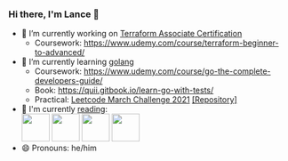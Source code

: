 ### Hi there, I'm Lance 👋

- 🔭 I’m currently working on [Terraform Associate Certification](https://www.hashicorp.com/certification/terraform-associate)
  - Coursework: https://www.udemy.com/course/terraform-beginner-to-advanced/<br>
- 🌱 I’m currently learning [golang](https://golang.org)
  - Coursework: https://www.udemy.com/course/go-the-complete-developers-guide/
  - Book: https://quii.gitbook.io/learn-go-with-tests/
  - Practical: [Leetcode March Challenge 2021](https://leetcode.com/explore/challenge/card/march-leetcoding-challenge-2021) [[Repository]](https://github.com/lancefrench/leetcode)<br>
- :book: I'm currently [reading](https://www.goodreads.com/user/show/76485175-lance-french):<br>
[<img src="https://images-na.ssl-images-amazon.com/images/I/51r8VtdbbJL._SX379_BO1,204,203,200_.jpg" width="50">](https://www.oreilly.com/library/view/implementing-service-level/9781492076803/)&nbsp;[<img src="https://m.media-amazon.com/images/I/41ciJoABPpL.jpg" width="50">](https://www.nealstephenson.com/seveneves.html)&nbsp;[<img src="https://d1qmdf3vop2l07.cloudfront.net/bright-pooch.cloudvent.net/hash-store/e2de11da561ccbf822b7fa12be0c5e18.jpg" width="50">](https://www.norulesrules.com)&nbsp;[<img src="https://staffeng.com/StaffEngCoverHero.png" width="50">](https://staffeng.com/book)<br>
- 😄 Pronouns: he/him

